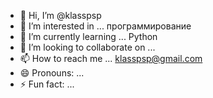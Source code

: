 - 👋 Hi, I’m @klasspsp
- 👀 I’m interested in ... программирование  
- 🌱 I’m currently learning ... Python
- 💞️ I’m looking to collaborate on ...
- 📫 How to reach me ... klasspsp@gmail.com
- 😄 Pronouns: ...
- ⚡ Fun fact: ...

<!---
klasspsp/klasspsp is a ✨ special ✨ repository because its `README.md` (this file) appears on your GitHub profile.
You can click the Preview link to take a look at your changes.
--->
